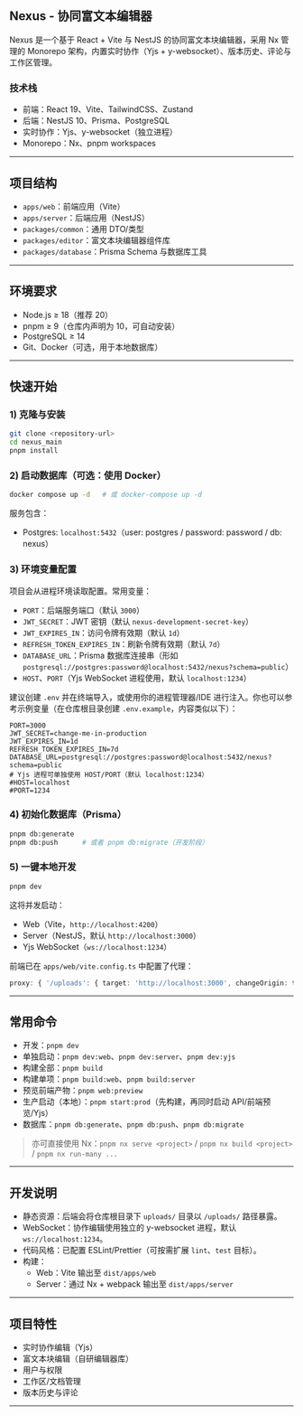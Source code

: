 ## Nexus - 协同富文本编辑器

Nexus 是一个基于 React + Vite 与 NestJS 的协同富文本块编辑器，采用 Nx 管理的 Monorepo 架构，内置实时协作（Yjs + y-websocket）、版本历史、评论与工作区管理。

### 技术栈

- 前端：React 19、Vite、TailwindCSS、Zustand
- 后端：NestJS 10、Prisma、PostgreSQL
- 实时协作：Yjs、y-websocket（独立进程）
- Monorepo：Nx、pnpm workspaces

---

## 项目结构

- `apps/web`：前端应用（Vite）
- `apps/server`：后端应用（NestJS）
- `packages/common`：通用 DTO/类型
- `packages/editor`：富文本块编辑器组件库
- `packages/database`：Prisma Schema 与数据库工具

---

## 环境要求

- Node.js ≥ 18（推荐 20）
- pnpm ≥ 9（仓库内声明为 10，可自动安装）
- PostgreSQL ≥ 14
- Git、Docker（可选，用于本地数据库）

---

## 快速开始

### 1) 克隆与安装

```bash
git clone <repository-url>
cd nexus_main
pnpm install
```

### 2) 启动数据库（可选：使用 Docker）

```bash
docker compose up -d   # 或 docker-compose up -d
```

服务包含：

- Postgres: `localhost:5432`（user: postgres / password: password / db: nexus）

### 3) 环境变量配置

项目会从进程环境读取配置。常用变量：

- `PORT`：后端服务端口（默认 `3000`）
- `JWT_SECRET`：JWT 密钥（默认 `nexus-development-secret-key`）
- `JWT_EXPIRES_IN`：访问令牌有效期（默认 `1d`）
- `REFRESH_TOKEN_EXPIRES_IN`：刷新令牌有效期（默认 `7d`）
- `DATABASE_URL`：Prisma 数据库连接串（形如 `postgresql://postgres:password@localhost:5432/nexus?schema=public`）
- `HOST`、`PORT`（Yjs WebSocket 进程使用，默认 `localhost:1234`）

建议创建 `.env` 并在终端导入，或使用你的进程管理器/IDE 进行注入。你也可以参考示例变量（在仓库根目录创建 `.env.example`，内容类似以下）：

```
PORT=3000
JWT_SECRET=change-me-in-production
JWT_EXPIRES_IN=1d
REFRESH_TOKEN_EXPIRES_IN=7d
DATABASE_URL=postgresql://postgres:password@localhost:5432/nexus?schema=public
# Yjs 进程可单独使用 HOST/PORT（默认 localhost:1234）
#HOST=localhost
#PORT=1234
```

### 4) 初始化数据库（Prisma）

```bash
pnpm db:generate
pnpm db:push      # 或者 pnpm db:migrate（开发阶段）
```

### 5) 一键本地开发

```bash
pnpm dev
```

这将并发启动：

- Web（Vite，`http://localhost:4200`）
- Server（NestJS，默认 `http://localhost:3000`）
- Yjs WebSocket（`ws://localhost:1234`）

前端已在 `apps/web/vite.config.ts` 中配置了代理：

```ts
proxy: { '/uploads': { target: 'http://localhost:3000', changeOrigin: true, secure: false } }
```

---

## 常用命令

- 开发：`pnpm dev`
- 单独启动：`pnpm dev:web`、`pnpm dev:server`、`pnpm dev:yjs`
- 构建全部：`pnpm build`
- 构建单项：`pnpm build:web`、`pnpm build:server`
- 预览前端产物：`pnpm web:preview`
- 生产启动（本地）：`pnpm start:prod`（先构建，再同时启动 API/前端预览/Yjs）
- 数据库：`pnpm db:generate`、`pnpm db:push`、`pnpm db:migrate`

> 亦可直接使用 Nx：`pnpm nx serve <project>` / `pnpm nx build <project>` / `pnpm nx run-many ...`

---

## 开发说明

- 静态资源：后端会将仓库根目录下 `uploads/` 目录以 `/uploads/` 路径暴露。
- WebSocket：协作编辑使用独立的 y-websocket 进程，默认 `ws://localhost:1234`。
- 代码风格：已配置 ESLint/Prettier（可按需扩展 `lint`、`test` 目标）。
- 构建：
  - Web：Vite 输出至 `dist/apps/web`
  - Server：通过 Nx + webpack 输出至 `dist/apps/server`

---

## 项目特性

- 实时协作编辑（Yjs）
- 富文本块编辑（自研编辑器库）
- 用户与权限
- 工作区/文档管理
- 版本历史与评论

---

